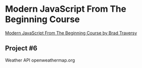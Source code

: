 # Modern JavaScript From The Beginning Course

[Modern JavaScript From The Beginning Course by Brad Traversy](https://www.udemy.com/modern-javascript-from-the-beginning/)

## Project \#6

Weather API  openweathermap.org

